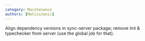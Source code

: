 ```yaml
---
category: Maintenance
authors: [MatissJanis]
---
```


Align dependency versions in sync-server package; remove lint & typechecker from server (use the global job for that).
